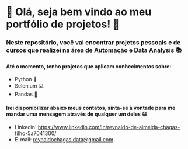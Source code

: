 # 🌟 Olá, seja bem vindo ao meu portfólio de projetos! 🌟

### Neste repositório, você vai encontrar projetos pessoais e de cursos que realizei na área de Automação e Data Analysis 📚

#### Até o momento, tenho projetos que aplicam conhecimentos sobre:
- Python 🐍
- Selenium 💻
- Pandas 🐼

#### Irei disponibilizar abaixo meus contatos, sinta-se à vontade para me mandar uma mensagem através de qualquer um deles 😃

- Linkedin: <https://www.linkedin.com/in/reynaldo-de-almeida-chagas-filho-5a7041300/>
- E-mail: <reynaldochagas.data@gmail.com>






<!---
ReynaldoChagas/ReynaldoChagas is a ✨ special ✨ repository because its `README.md` (this file) appears on your GitHub profile.
You can click the Preview link to take a look at your changes.
--->
